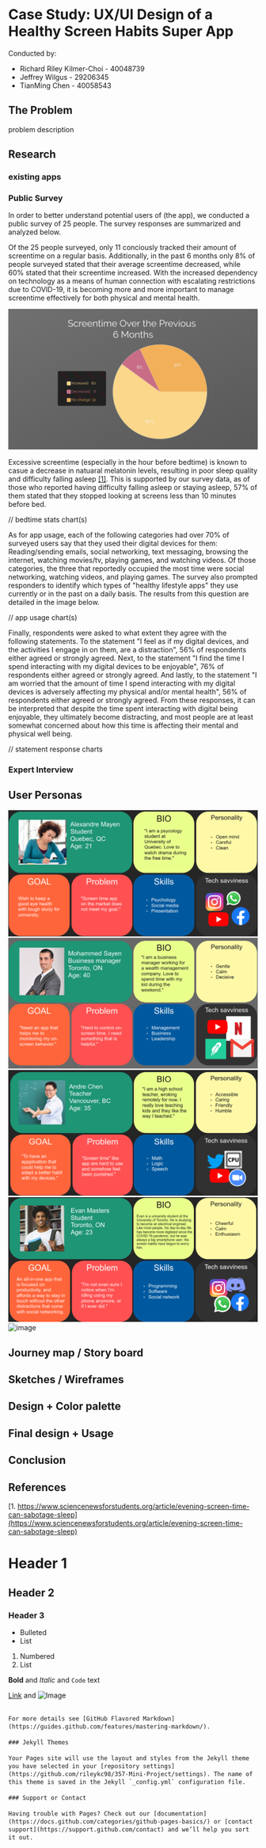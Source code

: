 # Case Study: UX/UI Design of a Healthy Screen Habits Super App

Conducted by:

- Richard Riley Kilmer-Choi - 40048739
- Jeffrey Wilgus - 29206345
- TianMing Chen - 40058543


## The Problem

problem description

## Research

### existing apps

### Public Survey
In order to better understand potential users of (the app), we conducted a public survey of 25 people. The survey responses are summarized and analyzed below.

Of the 25 people surveyed, only 11 conciously tracked their amount of screentime on a regular basis. Additionally, in the past 6 months only 8% of people surveyed stated that their average screentime decreased, while 60% stated that their screentime increased. With the increased dependency on technology as a means of human connection with escalating restrictions due to COVID-19, it is becoming more and more important to manage screentime effectively for both physical and mental health. 

![image](/resources/past-6-months-chart.jpg)

Excessive screentime (especially in the hour before bedtime) is known to casue a decrease in natuaral melatonin levels, resulting in poor sleep quality and difficulty falling asleep [[1]](https://www.sciencenewsforstudents.org/article/evening-screen-time-can-sabotage-sleep). This is supported by our survey data, as of those who reported having difficulty falling asleep or staying asleep, 57% of them stated that they stopped looking at screens less than 10 minutes before bed.

// bedtime stats chart(s)

As for app usage, each of the following categories had over 70% of surveyed users say that they used their digital devices for them: Reading/sending emails, social networking, text messaging, browsing the internet, watching movies/tv, playing games, and watching videos. Of those categories, the three that reportedly occupied the most time were social networking, watching videos, and playing games. The survey also prompted responders to identify which types of "healthy lifestyle apps" they use currently or in the past on a daily basis. The results from this question are detailed in the image below.

// app usage chart(s)

Finally, respondents were asked to what extent they agree with the following statements. To the statement "I feel as if my digital devices, and the activities I engage in on them, are a distraction", 56% of respondents either agreed or strongly agreed. Next, to the statement "I find the time I spend interacting with my digital devices to be enjoyable", 76% of respondents either agreed or strongly agreed. And lastly, to the statement "I am worried that the amount of time I spend interacting with my digital devices is adversely affecting my physical and/or mental health", 56% of respondents either agreed or strongly agreed. From these responses, it can be interpreted that despite the time spent interacting with digital being enjoyable, they ultimately become distracting, and most people are at least somewhat concerned about how this time is affecting their mental and physical well being.

// statement response charts

### Expert Interview


## User Personas
![image](/resources/persona-alexandre.png) ![image](/resources/persona-mohammed.png) ![image](/resources/persona-andre.png)
![image](/resources/persona-evan.png) ![image](/resorces/persona-fiona.png)

## Journey map / Story board


## Sketches / Wireframes


## Design + Color palette


## Final design + Usage


## Conclusion

## References
[1. https://www.sciencenewsforstudents.org/article/evening-screen-time-can-sabotage-sleep](https://www.sciencenewsforstudents.org/article/evening-screen-time-can-sabotage-sleep)


# Header 1
## Header 2
### Header 3

- Bulleted
- List

1. Numbered
2. List

**Bold** and _Italic_ and `Code` text

[Link](url) and ![Image](src)
```

For more details see [GitHub Flavored Markdown](https://guides.github.com/features/mastering-markdown/).

### Jekyll Themes

Your Pages site will use the layout and styles from the Jekyll theme you have selected in your [repository settings](https://github.com/rileykc98/357-Mini-Project/settings). The name of this theme is saved in the Jekyll `_config.yml` configuration file.

### Support or Contact

Having trouble with Pages? Check out our [documentation](https://docs.github.com/categories/github-pages-basics/) or [contact support](https://support.github.com/contact) and we’ll help you sort it out.
